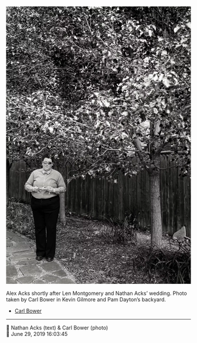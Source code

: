 ![Alex Acks shortly after Len Montgomery and Nathan Acks’ wedding](assets/29183536f420192e1b96813aedd862cf.webp)

Alex Acks shortly after Len Montgomery and Nathan Acks’ wedding. Photo taken by Carl Bower in Kevin Gilmore and Pam Dayton’s backyard.

* [Carl Bower](https://carlbowerphotos.com)

- - - -

<span aria-hidden="true">👥</span> Nathan Acks (text) & Carl Bower (photo)  
<span aria-hidden="true">📅</span> June 29, 2019 16:03:45
